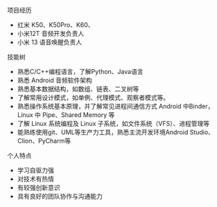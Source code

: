 项目经历

* 红米 K50、K50Pro、K60、
* 小米12T 音频开发负责人
* 小米 13 语音唤醒负责人



技能树

* 熟悉C/C++编程语言，了解Python、Java语言
* 熟悉 Android 音频软件架构
* 熟悉基本数据结构，如数组、链表、二叉树等
* 了解常用设计模式，如单例、代理模式、观察者模式等。
* 熟悉操作系统基本原理，并了解常见进程间通信方式 Android 中Binder，Linux 中 Pipe、Shared Memory 等
* 了解 Linux 系统编程及 Linux 子系统，如文件系统（VFS）、进程管理等
* 能熟练使用git、UML等生产力工具，熟悉主流开发环境Android Studio、Clion、PyCharm等



个人特点

* 学习自驱力强
* 对技术有热情
* 有较强创新意识
* 具有良好的团队协作与沟通能力